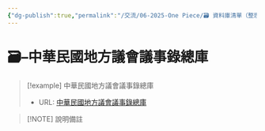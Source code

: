 ```yaml
---
{"dg-publish":true,"permalink":"/交流/06-2025-One Piece/🗃️ 資料庫清單（整理中）/中華民國地方議會議事錄總庫/","title":"中華民國地方議會議事錄總庫","tags":["🗃️資料庫","文史資料"],"noteIcon":"3","created":"2025-05-29T21:17:02.023+08:00","updated":"2025-05-29T21:17:53.762+08:00"}
---
```




# 🗃️–中華民國地方議會議事錄總庫



> [!example] 中華民國地方議會議事錄總庫
> - URL: [中華民國地方議會議事錄總庫](https://journal.th.gov.tw)



> [!NOTE] 說明備註
> 


